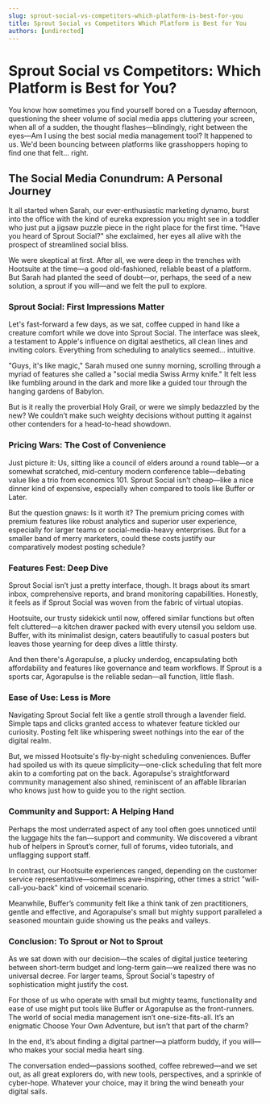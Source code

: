 ```yaml
---
slug: sprout-social-vs-competitors-which-platform-is-best-for-you
title: Sprout Social vs Competitors Which Platform is Best for You
authors: [undirected]
---
```



# Sprout Social vs Competitors: Which Platform is Best for You?

You know how sometimes you find yourself bored on a Tuesday afternoon, questioning the sheer volume of social media apps cluttering your screen, when all of a sudden, the thought flashes—blindingly, right between the eyes—Am I using the best social media management tool? It happened to us. We'd been bouncing between platforms like grasshoppers hoping to find one that felt... right.

## The Social Media Conundrum: A Personal Journey

It all started when Sarah, our ever-enthusiastic marketing dynamo, burst into the office with the kind of eureka expression you might see in a toddler who just put a jigsaw puzzle piece in the right place for the first time. "Have you heard of Sprout Social?" she exclaimed, her eyes all alive with the prospect of streamlined social bliss. 

We were skeptical at first. After all, we were deep in the trenches with Hootsuite at the time—a good old-fashioned, reliable beast of a platform. But Sarah had planted the seed of doubt—or, perhaps, the seed of a new solution, a sprout if you will—and we felt the pull to explore.

### Sprout Social: First Impressions Matter

Let's fast-forward a few days, as we sat, coffee cupped in hand like a creature comfort while we dove into Sprout Social. The interface was sleek, a testament to Apple's influence on digital aesthetics, all clean lines and inviting colors. Everything from scheduling to analytics seemed... intuitive.

"Guys, it's like magic," Sarah mused one sunny morning, scrolling through a myriad of features she called a "social media Swiss Army knife." It felt less like fumbling around in the dark and more like a guided tour through the hanging gardens of Babylon. 

But is it really the proverbial Holy Grail, or were we simply bedazzled by the new? We couldn’t make such weighty decisions without putting it against other contenders for a head-to-head showdown.

### Pricing Wars: The Cost of Convenience

Just picture it: Us, sitting like a council of elders around a round table—or a somewhat scratched, mid-century modern conference table—debating value like a trio from economics 101. Sprout Social isn’t cheap—like a nice dinner kind of expensive, especially when compared to tools like Buffer or Later. 

But the question gnaws: Is it worth it? The premium pricing comes with premium features like robust analytics and superior user experience, especially for larger teams or social-media-heavy enterprises. But for a smaller band of merry marketers, could these costs justify our comparatively modest posting schedule?

### Features Fest: Deep Dive

Sprout Social isn’t just a pretty interface, though. It brags about its smart inbox, comprehensive reports, and brand monitoring capabilities. Honestly, it feels as if Sprout Social was woven from the fabric of virtual utopias.

Hootsuite, our trusty sidekick until now, offered similar functions but often felt cluttered—a kitchen drawer packed with every utensil you seldom use. Buffer, with its minimalist design, caters beautifully to casual posters but leaves those yearning for deep dives a little thirsty.

And then there's Agorapulse, a plucky underdog, encapsulating both affordability and features like governance and team workflows. If Sprout is a sports car, Agorapulse is the reliable sedan—all function, little flash.

### Ease of Use: Less is More

Navigating Sprout Social felt like a gentle stroll through a lavender field. Simple taps and clicks granted access to whatever feature tickled our curiosity. Posting felt like whispering sweet nothings into the ear of the digital realm.

But, we missed Hootsuite's fly-by-night scheduling conveniences. Buffer had spoiled us with its queue simplicity—one-click scheduling that felt more akin to a comforting pat on the back. Agorapulse's straightforward community management also shined, reminiscent of an affable librarian who knows just how to guide you to the right section.

### Community and Support: A Helping Hand

Perhaps the most underrated aspect of any tool often goes unnoticed until the luggage hits the fan—support and community. We discovered a vibrant hub of helpers in Sprout’s corner, full of forums, video tutorials, and unflagging support staff.

In contrast, our Hootsuite experiences ranged, depending on the customer service representative—sometimes awe-inspiring, other times a strict "will-call-you-back" kind of voicemail scenario.

Meanwhile, Buffer’s community felt like a think tank of zen practitioners, gentle and effective, and Agorapulse's small but mighty support paralleled a seasoned mountain guide showing us the peaks and valleys.

### Conclusion: To Sprout or Not to Sprout

As we sat down with our decision—the scales of digital justice teetering between short-term budget and long-term gain—we realized there was no universal decree. For larger teams, Sprout Social's tapestry of sophistication might justify the cost. 

For those of us who operate with small but mighty teams, functionality and ease of use might put tools like Buffer or Agorapulse as the front-runners. The world of social media management isn’t one-size-fits-all. It’s an enigmatic Choose Your Own Adventure, but isn’t that part of the charm?

In the end, it’s about finding a digital partner—a platform buddy, if you will—who makes your social media heart sing. 

The conversation ended—passions soothed, coffee rebrewed—and we set out, as all great explorers do, with new tools, perspectives, and a sprinkle of cyber-hope. Whatever your choice, may it bring the wind beneath your digital sails.